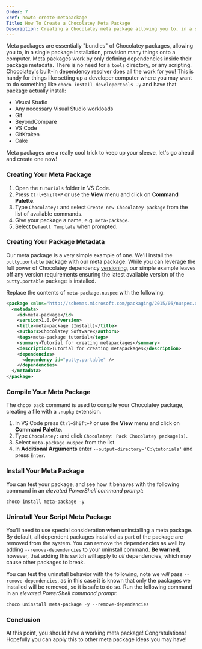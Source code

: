 ```yaml
---
Order: 7
xref: howto-create-metapackage
Title: How To Create a Chocolatey Meta Package
Description: Creating a Chocolatey meta package allowing you to, in a single package installation, provision many things onto a computer
---
```


Meta packages are essentially "bundles" of Chocolatey packages, allowing you to, in a single package installation, provision many things onto a computer. Meta packages work by only defining dependencies inside their package metadata. There is no need for a `tools` directory, or any scripting. Chocolatey's built-in dependency resolver does all the work for you! This is handy for things like setting up a developer computer where you may want to do something like `choco install developertools -y` and have that package actually install:

- Visual Studio
- Any necessary Visual Studio workloads
- Git
- BeyondCompare
- VS Code
- GitKraken
- Cake

Meta packages are a really cool trick to keep up your sleeve, let's go ahead and create one now!

### Creating Your Meta Package

1. Open the `tutorials` folder in VS Code.
2. Press `Ctrl+Shift+P` or use the **View** menu and click on **Command Palette**.
3. Type `Chocolatey:` and select `Create new Chocolatey package` from the list of available commands.
4. Give your package a name, e.g. `meta-package`.
5. Select `Default Template` when prompted.

### Creating Your Package Metadata

Our meta package is a very simple example of one. We'll install the `putty.portable` package with our meta package. While you can leverage the full power of Chocolatey dependency [versioning](xref:package-dependencies), our simple example leaves off any version requirements ensuring the latest available version of the `putty.portable` package is installed.

Replace the contents of `meta-package.nuspec` with the following:

```xml
<package xmlns="http://schemas.microsoft.com/packaging/2015/06/nuspec.xsd">
  <metadata>
    <id>meta-package</id>
    <version>1.0.0</version>
    <title>meta-package (Install)</title>
    <authors>Chocolatey Software</authors>
    <tags>meta-package tutorial</tags>
    <summary>Tutorial for creating metapackages</summary>
    <description>Tutorial for creating metapackages</description>
    <dependencies>
      <dependency id="putty.portable" />
    </dependencies>
  </metadata>
</package>
```

### Compile Your Meta Package

The `choco pack` command is used to compile your Chocolatey package, creating a file with a `.nupkg` extension.

1. In VS Code press `Ctrl+Shift+P` or use the **View** menu and click on **Command Palette**.
2. Type `Chocolatey:` and click `Chocolatey: Pack Chocolatey package(s)`.
3. Select `meta-package.nuspec` from the list.
4. In **Additional Arguments** enter `--output-directory='C:\tutorials'` and press `Enter`.

### Install Your Meta Package

You can test your package, and see how it behaves with the following command in an _elevated PowerShell command prompt_:

```powershell
choco install meta-package -y
```

### Uninstall Your Script Meta Package

You'll need to use special consideration when uninstalling a meta package. By default, all dependent packages installed as part of the package are removed from the system. You can remove the dependencies as well by adding `--remove-dependencies` to your uninstall command. **Be warned**, however, that adding this switch will apply to _all_ dependencies, which may cause other packages to break.

You can test the uninstall behavior with the following, note we _will_ pass `--remove-dependencies`, as in this case it is known that only the packages we installed will be removed, so it is safe to do so. Run the following command in an _elevated PowerShell command prompt_:

```powershell
choco uninstall meta-package -y --remove-dependencies
```

### Conclusion

At this point, you should have a working meta package! Congratulations! Hopefully you can apply this to other meta package ideas you may have!